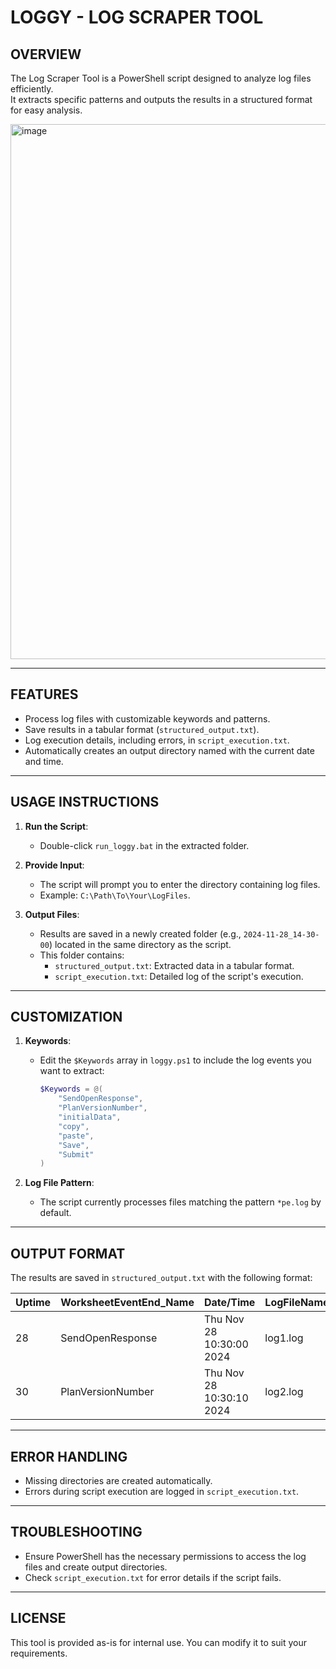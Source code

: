 # LOGGY - LOG SCRAPER TOOL

## OVERVIEW
The Log Scraper Tool is a PowerShell script designed to analyze log files efficiently.  
It extracts specific patterns and outputs the results in a structured format for easy analysis.

<img width="856" alt="image" src="https://github.com/user-attachments/assets/d477c0a7-25e5-46b5-a221-0331844c855f">

---

## FEATURES
- Process log files with customizable keywords and patterns.
- Save results in a tabular format (`structured_output.txt`).
- Log execution details, including errors, in `script_execution.txt`.
- Automatically creates an output directory named with the current date and time.

---

## USAGE INSTRUCTIONS
1. **Run the Script**:
   - Double-click `run_loggy.bat` in the extracted folder.

2. **Provide Input**:
   - The script will prompt you to enter the directory containing log files.
   - Example: `C:\Path\To\Your\LogFiles`.

3. **Output Files**:
   - Results are saved in a newly created folder (e.g., `2024-11-28_14-30-00`) located in the same directory as the script.
   - This folder contains:
     - `structured_output.txt`: Extracted data in a tabular format.
     - `script_execution.txt`: Detailed log of the script's execution.

---

## CUSTOMIZATION
1. **Keywords**:
   - Edit the `$Keywords` array in `loggy.ps1` to include the log events you want to extract:
     ```powershell
     $Keywords = @(
         "SendOpenResponse",
         "PlanVersionNumber",
         "initialData",
         "copy",
         "paste",
         "Save",
         "Submit"
     )
     ```

2. **Log File Pattern**:
   - The script currently processes files matching the pattern `*pe.log` by default.

---

## OUTPUT FORMAT
The results are saved in `structured_output.txt` with the following format:

| Uptime | WorksheetEventEnd_Name | Date/Time               | LogFileName |
|--------|-------------------------|-------------------------|-------------|
| 28     | SendOpenResponse        | Thu Nov 28 10:30:00 2024 | log1.log   |
| 30     | PlanVersionNumber       | Thu Nov 28 10:30:10 2024 | log2.log   |

---

## ERROR HANDLING
- Missing directories are created automatically.
- Errors during script execution are logged in `script_execution.txt`.

---

## TROUBLESHOOTING
- Ensure PowerShell has the necessary permissions to access the log files and create output directories.
- Check `script_execution.txt` for error details if the script fails.

---

## LICENSE
This tool is provided as-is for internal use. You can modify it to suit your requirements.
